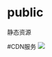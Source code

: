# public
静态资源

#CDN服务
[![](https://data.jsdelivr.com/v1/package/gh/Gooopw/public/badge)](https://www.jsdelivr.com/package/gh/Gooopw/public)

